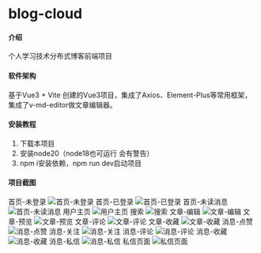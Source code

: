 # blog-cloud

#### 介绍

个人学习技术分布式博客前端项目

#### 软件架构

基于Vue3 + Vite 创建的Vue3项目，集成了Axios、Element-Plus等常用框架，集成了v-md-editor做文章编辑器。

#### 安装教程

1. 下载本项目
2. 安装node20（node18也可运行 会有警告）
3. npm i安装依赖，npm run dev启动项目

#### 项目截图

首页-未登录
![首页-未登录](https://github.com/user-attachments/assets/a8278616-56a3-4cf5-9358-7ead5d32caeb)
首页-已登录
![首页-已登录](https://github.com/user-attachments/assets/fda36f61-2144-474f-9a11-724819e445fd)
首页-未读消息
![首页-未读消息](https://github.com/user-attachments/assets/87967e9b-086b-40b3-a03e-581b3a899639)
用户主页
![用户主页](https://github.com/user-attachments/assets/d27c63d2-138a-42d6-bd4a-d28c01872063)
搜索
![搜索](https://github.com/user-attachments/assets/f8211331-3df5-4d8b-a81a-30e9241d074c)
文章-编辑
![文章-编辑](https://github.com/user-attachments/assets/5723c839-afcc-475c-bd56-fbeb08e5273c)
文章-预览
![文章-预览](https://github.com/user-attachments/assets/21257b0a-8d43-455e-ae73-e35644cbb801)
文章-评论
![文章-评论](https://github.com/user-attachments/assets/ff70f793-4ac0-46b2-9a09-fad7e68fcda3)
文章-收藏
![文章-收藏](https://github.com/user-attachments/assets/4f18ce1e-be5a-49cd-8e0f-e9014093e4d6)
消息-点赞
![消息-点赞](https://github.com/user-attachments/assets/423c673d-2029-42ba-af10-afc4b65806a6)
消息-关注
![消息-关注](https://github.com/user-attachments/assets/d322dd02-9a2f-454a-8aeb-9de59ae1c23e)
消息-评论
![消息-评论](https://github.com/user-attachments/assets/fd3b93db-c464-453c-a526-1dd87bb5f366)
消息-收藏
![消息-收藏](https://github.com/user-attachments/assets/be6c0156-f6da-472e-a665-669aadce89f8)
消息-私信
![消息-私信](https://github.com/user-attachments/assets/ea68610c-832f-4041-a66e-3e98257f50f7)
私信页面
![私信页面](https://github.com/user-attachments/assets/c3a83d5a-aa2a-4eb8-a494-edd2ef359061)
